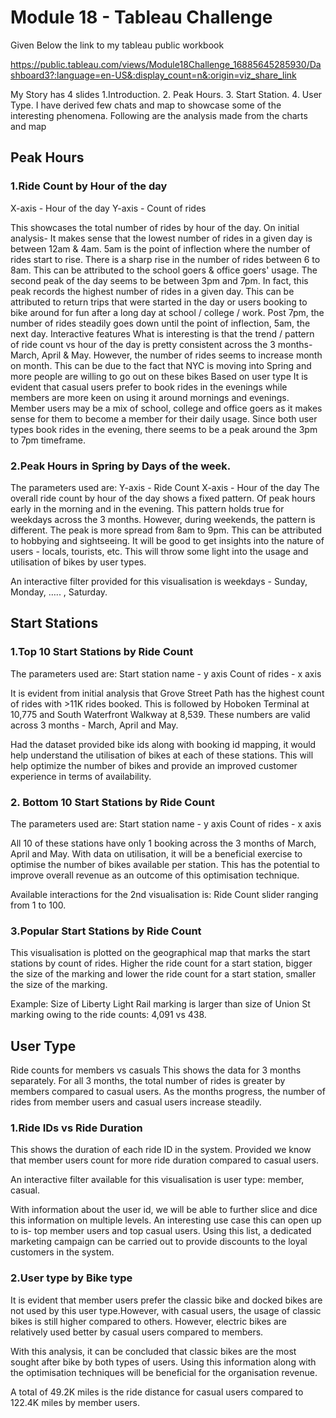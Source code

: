 # Module 18 - Tableau Challenge
Given Below the link to my tableau public workbook

https://public.tableau.com/views/Module18Challenge_16885645285930/Dashboard3?:language=en-US&:display_count=n&:origin=viz_share_link

My Story has 4 slides
  1.Introduction.
  2. Peak Hours.
  3. Start Station.
  4. User Type.
I have derived few chats and map to showcase some of the interesting phenomena. Following are the analysis made from the charts and map

## Peak Hours

### 1.Ride Count by Hour of the day

X-axis - Hour of the day
Y-axis - Count of rides

This showcases the total number of rides by hour of the day. On initial analysis-
It makes sense that the lowest number of rides in a given day is between 12am & 4am. 5am is the point of inflection where the number of rides start to rise. There is a sharp rise in the number of rides between 6 to 8am. This can be attributed to the school goers & office goers' usage. The second peak of the day seems to be between 3pm and 7pm. In fact, this peak records  the highest number of rides in a given day. This can be attributed to return trips that were started in the day or users booking to bike around for fun after a long day at school / college / work. Post 7pm, the number of rides steadily goes down until the point of inflection, 5am, the next day.
Interactive features
What is interesting is that the trend / pattern of ride count vs hour of the day is pretty consistent across the 3 months- March, April & May. However, the number of rides seems to increase month on month. This can be due to the fact that NYC is moving into Spring and more people are willing to go out on these bikes
Based on user type
It is evident that casual users prefer to book rides in the evenings while members are more keen on using it around mornings and evenings. Member users may be a mix of school, college and office goers as it makes sense for them to become a member for their daily usage. Since both user types book rides in the evening, there seems to be a peak around the 3pm to 7pm timeframe.


### 2.Peak Hours in Spring by Days of the week.
The parameters used are:
 Y-axis - Ride Count 
 X-axis - Hour of the day 
The overall ride count by hour of the day shows a fixed pattern. Of peak hours early in the morning and in the evening. This pattern holds true for weekdays across the 3 months. However, during weekends, the pattern is different. The peak is more spread from 8am to 9pm. This can be attributed to hobbying and sightseeing. It will be good to get insights into the nature of users - locals, tourists, etc. This will throw some light into the usage and utilisation of bikes by user types.

An interactive filter provided for this visualisation is weekdays - Sunday, Monday, ….. , Saturday.

## Start Stations

### 1.Top 10 Start Stations by Ride Count
The parameters used are:
Start station name - y axis
Count of rides - x axis

It is evident from initial analysis that Grove Street Path has the highest count of rides with >11K rides booked. This is followed by Hoboken Terminal at 10,775 and South Waterfront Walkway at 8,539. These numbers are valid across 3 months - March, April and May.

Had the dataset provided bike ids along with booking id mapping, it would help understand the utilisation of bikes at each of these stations. This will help optimize the number of bikes and provide an improved customer experience in terms of availability.

###  2. Bottom 10 Start Stations by Ride Count
The parameters used are:
Start station name - y axis
Count of rides - x axis

All 10 of these stations have only 1 booking across the 3 months of March, April and May. With data on utilisation, it will be a beneficial exercise to optimise the number of bikes available per station. This has the potential to improve overall revenue as an outcome of this optimisation technique.

Available interactions for the 2nd visualisation is: Ride Count slider ranging from 1 to 100.

### 3.Popular Start Stations by Ride Count
This visualisation is plotted on the geographical map that marks the start stations by count of rides. Higher the ride count for a start station, bigger the size of the marking and lower the ride count for a start station, smaller the size of the marking.

Example: Size of Liberty Light Rail marking is larger than size of Union St marking owing to the ride counts: 4,091 vs 438.

## User Type
Ride counts for members vs casuals
This shows the data for 3 months separately. For all 3 months, the total number of rides is greater by members compared to casual users. As the months progress, the number of rides from member users and casual users increase steadily. 

### 1.Ride IDs vs Ride Duration
This shows the duration of each ride ID in the system. Provided we know that member users count for more ride duration compared to casual users. 

An interactive filter available for this visualisation is user type: member, casual.

With information about the user id, we will be able to further slice and dice this information on multiple levels. An interesting use case this can open up to is- top member users and top casual users. Using this list, a dedicated marketing campaign can be carried out to provide discounts to the loyal customers in the system.

### 2.User type by Bike type
 It is evident that member users prefer the classic bike and docked bikes are not used by this user type.However, with casual users, the usage of classic bikes is still higher compared to others. However, electric bikes are relatively used better by casual users compared to members.

With this analysis, it can be concluded that classic bikes are the most sought after bike by both types of users. Using this information along with the optimisation techniques will be beneficial for the organisation revenue.

A total of 49.2K miles is the ride distance for casual users compared to 122.4K miles by member users. 

